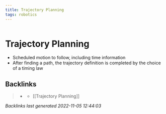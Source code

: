 ```yaml
---
title: Trajectory Planning
tags: robotics 
---
```

```toc
```
# Trajectory Planning
- Scheduled motion to follow, including time information
- After finding a path, the trajectory definition is completed by the choice of a timing law

## Backlinks

> - [](journals/2022-11-03.md)
>   - [[Trajectory Planning]]

_Backlinks last generated 2022-11-05 12:44:03_
